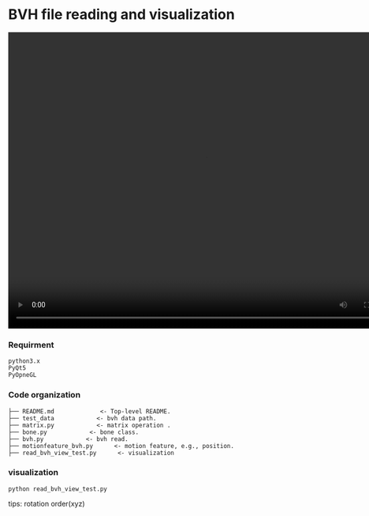 # BVH file reading and visualization

<video src="./demo/bvh_read_demo.mp4" width="800px" height="600px" controls="controls"></video>

### Requirment
    python3.x
    PyQt5
    PyOpneGL
    



### Code organization

    ├── README.md             <- Top-level README.
    ├── test_data            <- bvh data path.
    ├── matrix.py            <- matrix operation .
    ├── bone.py            <- bone class.
    ├── bvh.py            <- bvh read.
    ├── motionfeature_bvh.py      <- motion feature, e.g., position.
    ├── read_bvh_view_test.py      <- visualization

### visualization

    python read_bvh_view_test.py 

tips: rotation order(xyz)